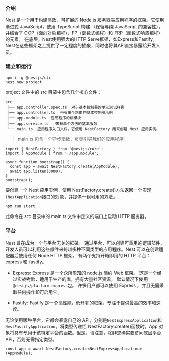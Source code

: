 ### 介绍

Nest 是一个用于构建高效，可扩展的 Node.js 服务器端应用程序的框架。它使用渐进式 JavaScript，使用 TypeScript 构建 （保留与纯 JavaScript 的兼容性），并结合了 OOP（面向对象编程），FP（函数式编程）和 FRP（函数式响应编程）的元素。
在底层，Nest使用强大的HTTP Serve框架，如Express和Fastify。Nest在这些框架之上提供了一定程度的抽象，同时也将其API直接暴露给开发人员。

### 建立和运行

```
npm i -g @nestjs/cli
nest new project
```

project 文件中的 src 目录中包含几个核心文件：

```
src
 ├── app.controller.spec.ts  对于基本控制器的单元测试样例
 ├── app.controller.ts  带有单个路由的基本控制器示例
 ├── app.module.ts  应用程序的根模块
 ├── app.service.ts   带有单个方法的基本服务
 └── main.ts  应用程序入口文件，它使用 NestFactory 用来创建 Nest 应用实例。
```

> main.ts 包含一个异步函数，负责引导我们的应用程序。

```TS
import { NestFactory } from '@nestjs/core';
import { AppModule } from './app.module';

async function bootstrap() {
  const app = await NestFactory.create(AppModule);
  await app.listen(3000);
}
bootstrap();
```

要创建一个 Nest 应用实例，使用 NestFactory.create()方法返回一个实现`INestApplication`接口的对象，并提供一组可用的方法。

```
npm run start
```

此命令在 src 目录中的 main.ts 文件中定义的端口上启动 HTTP 服务器。

### 平台

Nest 旨在成为一个与平台无关的框架。 通过平台，可以创建可重用的逻辑部件，开发人员可以利用这些部件来跨越多种不同类型的应用程序。Nest 可以在创建适配器后使用任何 Node HTTP 框架。 有两个支持开箱即用的 HTTP 平台：express 和 fastify。

- Express: Express 是一个众所周知的 node.js 简约 Web 框架。 这是一个经过实战考验，适用于生产的库，拥有大量社区资源。 默认情况下使用`@nestjs/platform-express`包。 许多用户都可以使用 Express ，并且无需采取任何操作即可启用它。

- Fastify: Fastify 是一个高性能，低开销的框架，专注于提供最高的效率和速度。

无论使用哪种平台，它都会暴露自己的 API，分别是`NestExpressApplication`和`NestFastifyApplication`，将类型传递给 NestFactory.create()函数时，App 对象将具有专用于该特定平台的函数。但是，请注意，除非您确实要访问底层平台 API，否则无需指定类型。

```TS
const app = await NestFactory.create<NestExpressApplication>(AppModule);
```